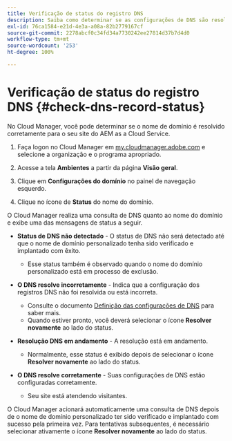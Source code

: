 ```yaml
---
title: Verificação de status do registro DNS
description: Saiba como determinar se as configurações de DNS são resolvidas corretamente usando o Cloud Manager.
exl-id: 76ca1584-e21d-4e3a-a08a-82b2779167cf
source-git-commit: 2278abcf0c34fd34a7730242ee27814d37b7d4d0
workflow-type: tm+mt
source-wordcount: '253'
ht-degree: 100%

---
```


# Verificação de status do registro DNS {#check-dns-record-status}

No Cloud Manager, você pode determinar se o nome de domínio é resolvido corretamente para o seu site do AEM as a Cloud Service.

1. Faça logon no Cloud Manager em [my.cloudmanager.adobe.com](https://my.cloudmanager.adobe.com/) e selecione a organização e o programa apropriado.

1. Acesse a tela **Ambientes** a partir da página **Visão geral**.

1. Clique em **Configurações do domínio** no painel de navegação esquerdo.

1. Clique no ícone de **Status** do nome do domínio.

O Cloud Manager realiza uma consulta de DNS quanto ao nome do domínio e exibe uma das mensagens de status a seguir.

* **Status de DNS não detectado** - O status de DNS não será detectado até que o nome de domínio personalizado tenha sido verificado e implantado com êxito.

   * Esse status também é observado quando o nome do domínio personalizado está em processo de exclusão.

* **O DNS resolve incorretamente** - Indica que a configuração dos registros DNS não foi resolvida ou está incorreta.

   * Consulte o documento [Definição das configurações de DNS](/help/implementing/cloud-manager/custom-domain-names/configure-dns-settings.md) para saber mais.
   * Quando estiver pronto, você deverá selecionar o ícone **Resolver novamente** ao lado do status.

* **Resolução DNS em andamento** - A resolução está em andamento.

   * Normalmente, esse status é exibido depois de selecionar o ícone **Resolver novamente** ao lado do status.

* **O DNS resolve corretamente** - Suas configurações de DNS estão configuradas corretamente.

   * Seu site está atendendo visitantes.

O Cloud Manager acionará automaticamente uma consulta de DNS depois de o nome de domínio personalizado ter sido verificado e implantado com sucesso pela primeira vez. Para tentativas subsequentes, é necessário selecionar ativamente o ícone **Resolver novamente** ao lado do status.
